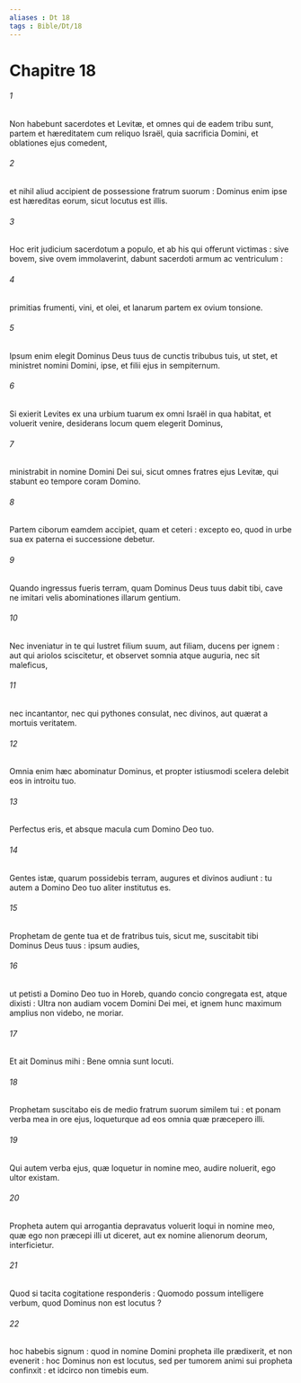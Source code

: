 ```yaml
---
aliases : Dt 18
tags : Bible/Dt/18
---
```


# Chapitre 18

###### 1
Non habebunt sacerdotes et Levitæ, et omnes qui de eadem tribu sunt, partem et hæreditatem cum reliquo Israël, quia sacrificia Domini, et oblationes ejus comedent,
###### 2
et nihil aliud accipient de possessione fratrum suorum : Dominus enim ipse est hæreditas eorum, sicut locutus est illis.
###### 3
Hoc erit judicium sacerdotum a populo, et ab his qui offerunt victimas : sive bovem, sive ovem immolaverint, dabunt sacerdoti armum ac ventriculum :
###### 4
primitias frumenti, vini, et olei, et lanarum partem ex ovium tonsione.
###### 5
Ipsum enim elegit Dominus Deus tuus de cunctis tribubus tuis, ut stet, et ministret nomini Domini, ipse, et filii ejus in sempiternum.
###### 6
Si exierit Levites ex una urbium tuarum ex omni Israël in qua habitat, et voluerit venire, desiderans locum quem elegerit Dominus,
###### 7
ministrabit in nomine Domini Dei sui, sicut omnes fratres ejus Levitæ, qui stabunt eo tempore coram Domino.
###### 8
Partem ciborum eamdem accipiet, quam et ceteri : excepto eo, quod in urbe sua ex paterna ei successione debetur.
###### 9
Quando ingressus fueris terram, quam Dominus Deus tuus dabit tibi, cave ne imitari velis abominationes illarum gentium.
###### 10
Nec inveniatur in te qui lustret filium suum, aut filiam, ducens per ignem : aut qui ariolos sciscitetur, et observet somnia atque auguria, nec sit maleficus,
###### 11
nec incantantor, nec qui pythones consulat, nec divinos, aut quærat a mortuis veritatem.
###### 12
Omnia enim hæc abominatur Dominus, et propter istiusmodi scelera delebit eos in introitu tuo.
###### 13
Perfectus eris, et absque macula cum Domino Deo tuo.
###### 14
Gentes istæ, quarum possidebis terram, augures et divinos audiunt : tu autem a Domino Deo tuo aliter institutus es.
###### 15
Prophetam de gente tua et de fratribus tuis, sicut me, suscitabit tibi Dominus Deus tuus : ipsum audies,
###### 16
ut petisti a Domino Deo tuo in Horeb, quando concio congregata est, atque dixisti : Ultra non audiam vocem Domini Dei mei, et ignem hunc maximum amplius non videbo, ne moriar.
###### 17
Et ait Dominus mihi : Bene omnia sunt locuti.
###### 18
Prophetam suscitabo eis de medio fratrum suorum similem tui : et ponam verba mea in ore ejus, loqueturque ad eos omnia quæ præcepero illi.
###### 19
Qui autem verba ejus, quæ loquetur in nomine meo, audire noluerit, ego ultor existam.
###### 20
Propheta autem qui arrogantia depravatus voluerit loqui in nomine meo, quæ ego non præcepi illi ut diceret, aut ex nomine alienorum deorum, interficietur.
###### 21
Quod si tacita cogitatione responderis : Quomodo possum intelligere verbum, quod Dominus non est locutus ?
###### 22
hoc habebis signum : quod in nomine Domini propheta ille prædixerit, et non evenerit : hoc Dominus non est locutus, sed per tumorem animi sui propheta confinxit : et idcirco non timebis eum.
